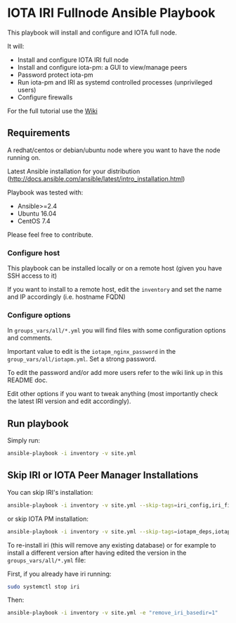 # IOTA IRI Fullnode Ansible Playbook

This playbook will install and configure and IOTA full node.

It will:
- Install and configure IOTA IRI full node
- Install and configure iota-pm: a GUI to view/manage peers
- Password protect iota-pm
- Run iota-pm and IRI as systemd controlled processes (unprivileged users)
- Configure firewalls


For the full tutorial use the [Wiki](https://github.com/nuriel77/iri-playbook/wiki/IOTA-Full-Node-Tutorial---Linux
)

## Requirements
A redhat/centos or debian/ubuntu node where you want to have the node running on.

Latest Ansible installation for your distribution (http://docs.ansible.com/ansible/latest/intro_installation.html)

Playbook was tested with:
  - Ansible>=2.4
  - Ubuntu 16.04
  - CentOS 7.4



Please feel free to contribute.


### Configure host
This playbook can be installed locally or on a remote host (given you have SSH access to it)

If you want to install to a remote host, edit the `inventory` and set the name and IP accordingly (i.e. hostname FQDN)




### Configure options
In `groups_vars/all/*.yml` you will find files with some configuration options and comments.

Important value to edit is the `iotapm_nginx_password` in the `group_vars/all/iotapm.yml`. Set a strong password.

To edit the password and/or add more users refer to the wiki link up in this README doc.


Edit other options if you want to tweak anything (most importantly check the latest IRI version and edit accordingly).



## Run playbook

Simply run:
```sh
ansible-playbook -i inventory -v site.yml
```


## Skip IRI or IOTA Peer Manager Installations

You can skip IRI's installation:
```sh
ansible-playbook -i inventory -v site.yml --skip-tags=iri_config,iri_firewalld,iri_ufw,iri_config
```

or skip IOTA PM installation:
```sh
ansible-playbook -i inventory -v site.yml --skip-tags=iotapm_deps,iotapm_firewall,iotapm_config
```


To re-install iri (this will remove any existing database) or for example to install a different version after having edited the version in the `groups_vars/all/*.yml` file:

First, if you already have iri running:
```sh
sudo systemctl stop iri
```

Then:
```sh
ansible-playbook -i inventory -v site.yml -e "remove_iri_basedir=1"
```


